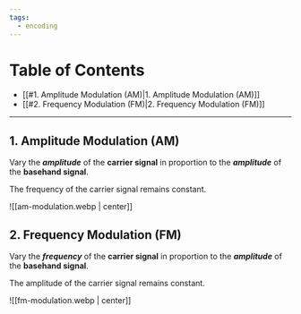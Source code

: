 ```yaml
---
tags:
  - encoding
---
```


# Table of Contents

- [[#1. Amplitude Modulation (AM)|1. Amplitude Modulation (AM)]]
- [[#2. Frequency Modulation (FM)|2. Frequency Modulation (FM)]]

---
## 1. Amplitude Modulation (AM)

Vary the ***amplitude*** of the **carrier signal** in proportion to the ***amplitude*** of the **basehand signal**.

The frequency of the carrier signal remains constant.

![[am-modulation.webp | center]]

## 2. Frequency Modulation (FM)

Vary the ***frequency*** of the **carrier signal** in proportion to the ***amplitude*** of the **basehand signal**.

The amplitude of the carrier signal remains constant.

![[fm-modulation.webp | center]]